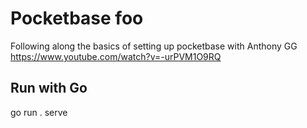 # Pocketbase foo

Following along the basics of setting up pocketbase with Anthony GG
https://www.youtube.com/watch?v=-urPVM1O9RQ

## Run with Go
go run . serve